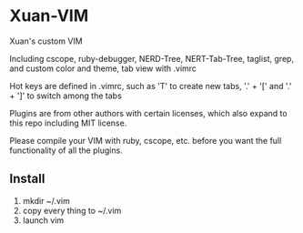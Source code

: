 Xuan-VIM
========

Xuan's custom VIM

Including cscope, ruby-debugger, NERD-Tree, NERT-Tab-Tree, taglist, grep, and custom color and theme, tab view with .vimrc

Hot keys are defined in .vimrc, such as 'T' to create new tabs, '.' + '[' and '.' + ']' to switch among the tabs

Plugins are from other authors with certain licenses, which also expand to this repo including MIT license.

Please compile your VIM with ruby, cscope, etc. before you want the full functionality of all the plugins.

## Install
1. mkdir ~/.vim
2. copy every thing to ~/.vim
3. launch vim
